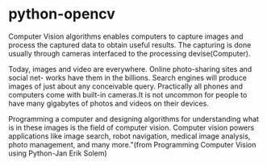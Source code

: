 python-opencv
=============

  Computer Vision algorithms enables computers to capture images and process the captured data to obtain useful results. The capturing is done usually through cameras interfaced to the processing devise(Computer).

  Today, images and video are everywhere. Online photo-sharing sites and social net-
works have them in the billions. Search engines will produce images of just about any conceivable query. Practically all phones and computers come with built-in cameras.It is not uncommon for people to have many gigabytes of photos and videos on their devices.

  Programming a computer and designing algorithms for understanding what is in these images is the field of computer vision. Computer vision powers applications like image search, robot navigation, medical image analysis, photo management, and many more."(from Programming Computer Vision using Python-Jan Erik Solem)

